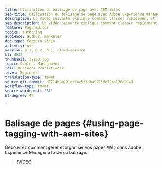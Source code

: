 ```yaml
---
title: Utilisation du balisage de page avec AEM Sites
seo-title: Utilisation du balisage de page avec Adobe Experience Manager Sites
description: La vidéo suivante explique comment classer rapidement et facilement le contenu d’un site Web à Adobe Experience Manager à l’aide de balises de page.
seo-description: La vidéo suivante explique comment classer rapidement et facilement le contenu d’un site Web à Adobe Experience Manager à l’aide de balises de page.
feature: Page Editor
topics: authoring
audience: author, marketer
doc-type: feature video
activity: use
version: 6.3, 6.4, 6.5, cloud-service
kt: 4632
thumbnail: 32150.jpg
topic: Content Management
role: Business Practitioner
level: Beginner
translation-type: tm+mt
source-git-commit: d9714b9a291ec3ee5f3dba9723de72bb120d2149
workflow-type: tm+mt
source-wordcount: '81'
ht-degree: 4%

---
```



# Balisage de pages {#using-page-tagging-with-aem-sites}

Découvrez comment gérer et organiser vos pages Web dans Adobe Experience Manager à l’aide du balisage.

>[!VIDEO](https://video.tv.adobe.com/v/32150?quality=12&learn=on)
